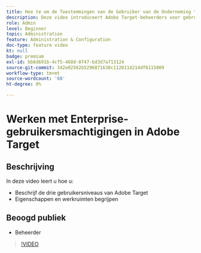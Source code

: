 ```yaml
---
title: Hoe te om de Toestemmingen van de Gebruiker van de Onderneming te vormen
description: Deze video introduceert Adobe Target-beheerders voor gebruikersmachtigingen, eigenschappen en werkruimten. Bekijk deze video voor meer informatie over de verschillende gebruikersniveaus en over het gebruik van eigenschappen en werkruimten om de gebruikerstoegang te beheren.
role: Admin
level: Beginner
topic: Administration
feature: Administration & Configuration
doc-type: feature video
kt: null
badge: premium
exl-id: bb8d691b-4cf5-468d-8f47-bd3d7a713124
source-git-commit: 342e02562b5296871638c1120114214df6115809
workflow-type: tm+mt
source-wordcount: '68'
ht-degree: 0%

---
```


# Werken met Enterprise-gebruikersmachtigingen in Adobe Target

## Beschrijving

In deze video leert u hoe u:

* Beschrijf de drie gebruikersniveaus van Adobe Target
* Eigenschappen en werkruimten begrijpen

## Beoogd publiek

* Beheerder

>[!VIDEO](https://video.tv.adobe.com/v/19042/?quality=12)

